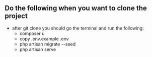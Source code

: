 ## Do the following when you want to clone the project

-   after git clone you should go the terminal and run the following:
    -   composer u
    -   copy  .env.example .env
    -   php artisan migrate --seed
    -   php artisan serve

